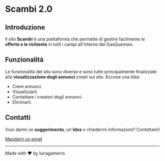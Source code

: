 # Scambi 2.0

## Introduzione
Il sito **Scambi** è una piattaforma che permatte di gestire facilmente le **offerte e le richieste** in tutti i campi all'interno del GasQuemais. 

## Funzionalità
Le funzionalità del sito sono diverse e sono tutte principalmente finalizzate alla **visualizzazione degli annunci** creati sul sito. Eccone una lista:
- Crere annunci.
- Visualizzarli.
- Contattare i creatori degli annunci.
- Eliminarli.

## Contatti
Vuoi darmi un **suggerimento**, un'**idea** o chiedermi informazioni? Contattami!


 [Mandami un email](mailto:sitoscambi@gmail.com)
___

Made with ❤️ by lucagamerro
